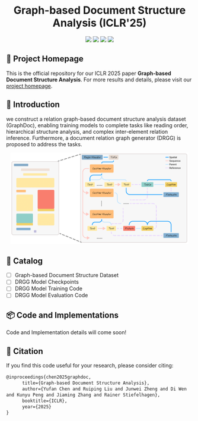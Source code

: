 <h1 align="center">Graph-based Document Structure Analysis (ICLR'25)</h1>

<p align="center">
    <a href="https://arxiv.org/pdf/2403.14442.pdf">
    <img src="https://img.shields.io/badge/PDF-arXiv-brightgreen" /></a>
    <a href="https://yufanchen96.github.io/projects/GraphDoc/">
    <img src="https://img.shields.io/badge/Project-Homepage-red" /></a>
    <a href="https://pytorch.org/get-started/previous-versions/#linux-and-windows">
    <img src="https://img.shields.io/badge/Framework-PyTorch%201.10.2-orange" /></a>
    <a href="https://github.com/yufanchen96/GraphDoc/blob/main/LICENSE">
    <img src="https://img.shields.io/badge/License-Apache_2.0-blue.svg" /></a>
</p>

## 🏡 Project Homepage

This is the official repository for our ICLR 2025 paper **Graph-based Document Structure Analysis**. For more results and details, please visit our [project homepage](https://yufanchen96.github.io/projects/GraphDoc/).
    
## 🔎 Introduction
we construct a relation graph-based document structure analysis dataset (GraphDoc), enabling training models to complete tasks like reading order, hierarchical structure analysis, and complex inter-element relation inference. Furthermore, a document relation graph generator (DRGG) is proposed to address the tasks.
<p align="center">
    <img src="assets/GraphDoc.png" width="480" />
</p>

## 📝 Catalog
- [ ] Graph-based Document Structure Dataset
- [ ] DRGG Model Checkpoints
- [ ] DRGG Model Training Code
- [ ] DRGG Model Evaluation Code

## 📦 Code and Implementations

Code and Implementation details will come soon!

## 🌳 Citation
If you find this code useful for your research, please consider citing:
```
@inproceedings{chen2025graphdoc,
      title={Graph-based Document Structure Analysis}, 
      author={Yufan Chen and Ruiping Liu and Junwei Zheng and Di Wen and Kunyu Peng and Jiaming Zhang and Rainer Stiefelhagen},
      booktitle={ICLR},
      year={2025}
}
```
